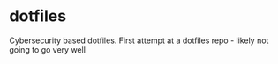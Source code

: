 # dotfiles
Cybersecurity based dotfiles. First attempt at a dotfiles repo - likely not going to go very well
